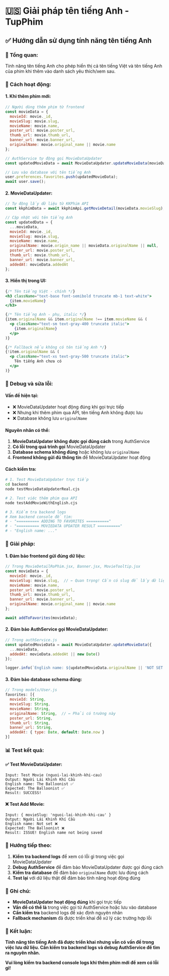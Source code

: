 # 🇺🇸 Giải pháp tên tiếng Anh - TupPhim

## ✅ **Hướng dẫn sử dụng tính năng tên tiếng Anh**

### **🎯 Tổng quan:**

Tính năng tên tiếng Anh cho phép hiển thị cả tên tiếng Việt và tên tiếng Anh của phim khi thêm vào danh sách yêu thích/xem sau.

### **🔧 Cách hoạt động:**

#### **1. Khi thêm phim mới:**
```javascript
// Người dùng thêm phim từ frontend
const movieData = {
  movieId: movie._id,
  movieSlug: movie.slug,
  movieName: movie.name,
  poster_url: movie.poster_url,
  thumb_url: movie.thumb_url,
  banner_url: movie.banner_url,
  originalName: movie.original_name || movie.name
};

// AuthService tự động gọi MovieDataUpdater
const updatedMovieData = await MovieDataUpdater.updateMovieData(movieData);

// Lưu vào database với tên tiếng Anh
user.preferences.favorites.push(updatedMovieData);
await user.save();
```

#### **2. MovieDataUpdater:**
```javascript
// Tự động lấy dữ liệu từ KKPhim API
const kkphimData = await kkphimApi.getMovieDetail(movieData.movieSlug);

// Cập nhật với tên tiếng Anh
const updatedData = {
  ...movieData,
  movieId: movie._id,
  movieSlug: movie.slug,
  movieName: movie.name,
  originalName: movie.origin_name || movieData.originalName || null,
  poster_url: movie.poster_url,
  thumb_url: movie.thumb_url,
  banner_url: movie.banner_url,
  addedAt: movieData.addedAt
};
```

#### **3. Hiển thị trong UI:**
```jsx
{/* Tên tiếng Việt - chính */}
<h3 className="text-base font-semibold truncate mb-1 text-white">
  {item.movieName}
</h3>

{/* Tên tiếng Anh - phụ, italic */}
{item.originalName && item.originalName !== item.movieName && (
  <p className="text-sm text-gray-400 truncate italic">
    {item.originalName}
  </p>
)}

{/* Fallback nếu không có tên tiếng Anh */}
{!item.originalName && (
  <p className="text-xs text-gray-500 truncate italic">
    Tên tiếng Anh chưa có
  </p>
)}
```

### **🐛 Debug và sửa lỗi:**

#### **Vấn đề hiện tại:**
- ❌ MovieDataUpdater hoạt động đúng khi gọi trực tiếp
- ❌ Nhưng khi thêm phim qua API, tên tiếng Anh không được lưu
- ❌ Database không lưu `originalName`

#### **Nguyên nhân có thể:**
1. **MovieDataUpdater không được gọi đúng cách** trong AuthService
2. **Có lỗi trong quá trình gọi** MovieDataUpdater
3. **Database schema không đúng** hoặc không lưu `originalName`
4. **Frontend không gửi đủ thông tin** để MovieDataUpdater hoạt động

#### **Cách kiểm tra:**
```bash
# 1. Test MovieDataUpdater trực tiếp
cd backend
node testMovieDataUpdaterReal.cjs

# 2. Test việc thêm phim qua API
node testAddMovieWithEnglish.cjs

# 3. Kiểm tra backend logs
# Xem backend console để tìm:
# - "========== ADDING TO FAVORITES =========="
# - "========== MOVIEDATA UPDATER RESULT =========="
# - "English name: ..."
```

### **🔧 Giải pháp:**

#### **1. Đảm bảo frontend gửi đúng dữ liệu:**
```javascript
// Trong MovieDetailRoPhim.jsx, Banner.jsx, MovieTooltip.jsx
const movieData = {
  movieId: movie._id,
  movieSlug: movie.slug,  // ← Quan trọng! Cần có slug để lấy dữ liệu từ API
  movieName: movie.name,
  poster_url: movie.poster_url,
  thumb_url: movie.thumb_url,
  banner_url: movie.banner_url,
  originalName: movie.original_name || movie.name
};

await addToFavorites(movieData);
```

#### **2. Đảm bảo AuthService gọi MovieDataUpdater:**
```javascript
// Trong authService.js
const updatedMovieData = await MovieDataUpdater.updateMovieData({
  ...movieData,
  addedAt: movieData.addedAt || new Date()
});

logger.info(`English name: ${updatedMovieData.originalName || 'NOT SET'}`);
```

#### **3. Đảm bảo database schema đúng:**
```javascript
// Trong models/User.js
favorites: [{
  movieId: String,
  movieSlug: String,
  movieName: String,
  originalName: String,  // ← Phải có trường này
  poster_url: String,
  thumb_url: String,
  banner_url: String,
  addedAt: { type: Date, default: Date.now }
}]
```

### **📊 Test kết quả:**

#### **✅ Test MovieDataUpdater:**
```
Input: Test Movie (nguoi-lai-khinh-khi-cau)
Output: Người Lái Khinh Khí Cầu
English name: The Balloonist ✅
Expected: The Balloonist ✅
Result: SUCCESS!
```

#### **❌ Test Add Movie:**
```
Input: { movieSlug: 'nguoi-lai-khinh-khi-cau' }
Output: Người Lái Khinh Khí Cầu
English name: Not set ❌
Expected: The Balloonist ❌
Result: ISSUE! English name not being saved
```

### **🚀 Hướng tiếp theo:**

1. **Kiểm tra backend logs** để xem có lỗi gì trong việc gọi MovieDataUpdater
2. **Debug AuthService** để đảm bảo MovieDataUpdater được gọi đúng cách
3. **Kiểm tra database** để đảm bảo `originalName` được lưu đúng cách
4. **Test lại** với dữ liệu thật để đảm bảo tính năng hoạt động đúng

### **📝 Ghi chú:**

- **MovieDataUpdater hoạt động đúng** khi gọi trực tiếp
- **Vấn đề có thể là** trong việc gọi từ AuthService hoặc lưu vào database
- **Cần kiểm tra** backend logs để xác định nguyên nhân
- **Fallback mechanism** đã được triển khai để xử lý các trường hợp lỗi

### **🎯 Kết luận:**

**Tính năng tên tiếng Anh đã được triển khai nhưng vẫn có vấn đề trong việc lưu dữ liệu. Cần kiểm tra backend logs và debug AuthService để tìm ra nguyên nhân.**

**Vui lòng kiểm tra backend console logs khi thêm phim mới để xem có lỗi gì!**



